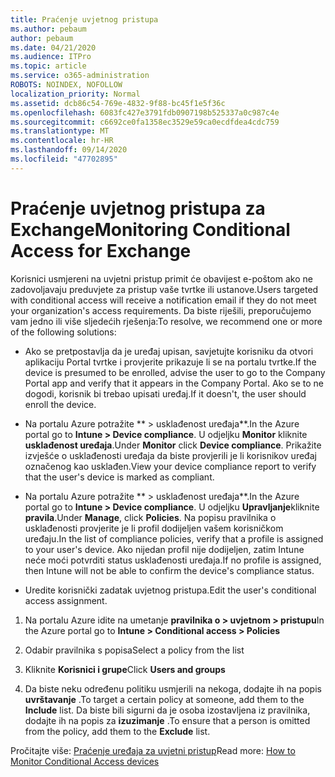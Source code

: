 ```yaml
---
title: Praćenje uvjetnog pristupa
ms.author: pebaum
author: pebaum
ms.date: 04/21/2020
ms.audience: ITPro
ms.topic: article
ms.service: o365-administration
ROBOTS: NOINDEX, NOFOLLOW
localization_priority: Normal
ms.assetid: dcb86c54-769e-4832-9f88-bc45f1e5f36c
ms.openlocfilehash: 6083fc427e3791fdb0907198b525337a0c987c4e
ms.sourcegitcommit: c6692ce0fa1358ec3529e59ca0ecdfdea4cdc759
ms.translationtype: MT
ms.contentlocale: hr-HR
ms.lasthandoff: 09/14/2020
ms.locfileid: "47702895"
---
```

# <a name="monitoring-conditional-access-for-exchange"></a><span data-ttu-id="dab58-102">Praćenje uvjetnog pristupa za Exchange</span><span class="sxs-lookup"><span data-stu-id="dab58-102">Monitoring Conditional Access for Exchange</span></span>

<span data-ttu-id="dab58-103">Korisnici usmjereni na uvjetni pristup primit će obavijest e-poštom ako ne zadovoljavaju preduvjete za pristup vaše tvrtke ili ustanove.</span><span class="sxs-lookup"><span data-stu-id="dab58-103">Users targeted with conditional access will receive a notification email if they do not meet your organization's access requirements.</span></span> <span data-ttu-id="dab58-104">Da biste riješili, preporučujemo vam jedno ili više sljedećih rješenja:</span><span class="sxs-lookup"><span data-stu-id="dab58-104">To resolve, we recommend one or more of the following solutions:</span></span>
  
- <span data-ttu-id="dab58-105">Ako se pretpostavlja da je uređaj upisan, savjetujte korisniku da otvori aplikaciju Portal tvrtke i provjerite prikazuje li se na portalu tvrtke.</span><span class="sxs-lookup"><span data-stu-id="dab58-105">If the device is presumed to be enrolled, advise the user to go to the Company Portal app and verify that it appears in the Company Portal.</span></span> <span data-ttu-id="dab58-106">Ako se to ne dogodi, korisnik bi trebao upisati uređaj.</span><span class="sxs-lookup"><span data-stu-id="dab58-106">If it doesn't, the user should enroll the device.</span></span>
    
- <span data-ttu-id="dab58-107">Na portalu Azure potražite \*\* \> usklađenost uređaja\*\*.</span><span class="sxs-lookup"><span data-stu-id="dab58-107">In the Azure portal go to **Intune \> Device compliance**.</span></span> <span data-ttu-id="dab58-108">U odjeljku **Monitor** kliknite **usklađenost uređaja**.</span><span class="sxs-lookup"><span data-stu-id="dab58-108">Under **Monitor** click **Device compliance**.</span></span> <span data-ttu-id="dab58-109">Prikažite izvješće o usklađenosti uređaja da biste provjerili je li korisnikov uređaj označenog kao usklađen.</span><span class="sxs-lookup"><span data-stu-id="dab58-109">View your device compliance report to verify that the user's device is marked as compliant.</span></span> 
    
- <span data-ttu-id="dab58-110">Na portalu Azure potražite \*\* \> usklađenost uređaja\*\*.</span><span class="sxs-lookup"><span data-stu-id="dab58-110">In the Azure portal go to **Intune \> Device compliance**.</span></span> <span data-ttu-id="dab58-111">U odjeljku **Upravljanje**kliknite **pravila**.</span><span class="sxs-lookup"><span data-stu-id="dab58-111">Under **Manage**, click **Policies**.</span></span> <span data-ttu-id="dab58-112">Na popisu pravilnika o usklađenosti provjerite je li profil dodijeljen vašem korisničkom uređaju.</span><span class="sxs-lookup"><span data-stu-id="dab58-112">In the list of compliance policies, verify that a profile is assigned to your user's device.</span></span> <span data-ttu-id="dab58-113">Ako nijedan profil nije dodijeljen, zatim Intune neće moći potvrditi status usklađenosti uređaja.</span><span class="sxs-lookup"><span data-stu-id="dab58-113">If no profile is assigned, then Intune will not be able to confirm the device's compliance status.</span></span> 
    
- <span data-ttu-id="dab58-114">Uredite korisnički zadatak uvjetnog pristupa.</span><span class="sxs-lookup"><span data-stu-id="dab58-114">Edit the user's conditional access assignment.</span></span>
    
1. <span data-ttu-id="dab58-115">Na portalu Azure idite na umetanje **pravilnika o \> uvjetnom \> pristupu**</span><span class="sxs-lookup"><span data-stu-id="dab58-115">In the Azure portal go to **Intune \> Conditional access \> Policies**</span></span>
    
2. <span data-ttu-id="dab58-116">Odabir pravilnika s popisa</span><span class="sxs-lookup"><span data-stu-id="dab58-116">Select a policy from the list</span></span>
    
3. <span data-ttu-id="dab58-117">Kliknite **Korisnici i grupe**</span><span class="sxs-lookup"><span data-stu-id="dab58-117">Click **Users and groups**</span></span>
    
4. <span data-ttu-id="dab58-118">Da biste neku određenu politiku usmjerili na nekoga, dodajte ih na popis **uvrštavanje** .</span><span class="sxs-lookup"><span data-stu-id="dab58-118">To target a certain policy at someone, add them to the **Include** list.</span></span> <span data-ttu-id="dab58-119">Da biste bili sigurni da je osoba izostavljena iz pravilnika, dodajte ih na popis za **izuzimanje** .</span><span class="sxs-lookup"><span data-stu-id="dab58-119">To ensure that a person is omitted from the policy, add them to the **Exclude** list.</span></span> 
    
<span data-ttu-id="dab58-120">Pročitajte više: [Praćenje uređaja za uvjetni pristup](https://docs.microsoft.com/intune/conditional-access-exchange-monitor)</span><span class="sxs-lookup"><span data-stu-id="dab58-120">Read more: [How to Monitor Conditional Access devices](https://docs.microsoft.com/intune/conditional-access-exchange-monitor)</span></span>
  

